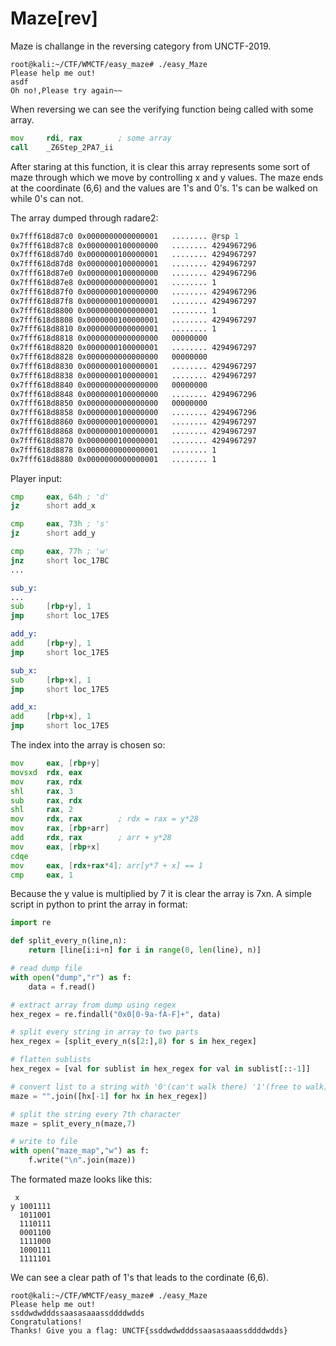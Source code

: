 # Maze[rev]
Maze is challange in the reversing category from UNCTF-2019.
```console
root@kali:~/CTF/WMCTF/easy_maze# ./easy_Maze 
Please help me out!
asdf
Oh no!,Please try again~~
```
When reversing we can see the verifying function being called with some array.
```asm
mov     rdi, rax        ; some array
call    _Z6Step_2PA7_ii
```
After staring at this function, it is clear this array represents 
some sort of maze through which we move by controlling x and y values.
The maze ends at the coordinate (6,6) and the values are 1's and 0's.
1's can be walked on while 0's can not.
                      
The array dumped through radare2:               
```asm
0x7fff618d87c0 0x0000000000000001   ........ @rsp 1
0x7fff618d87c8 0x0000000100000000   ........ 4294967296
0x7fff618d87d0 0x0000000100000001   ........ 4294967297
0x7fff618d87d8 0x0000000100000001   ........ 4294967297
0x7fff618d87e0 0x0000000100000000   ........ 4294967296
0x7fff618d87e8 0x0000000000000001   ........ 1
0x7fff618d87f0 0x0000000100000000   ........ 4294967296
0x7fff618d87f8 0x0000000100000001   ........ 4294967297
0x7fff618d8800 0x0000000000000001   ........ 1
0x7fff618d8808 0x0000000100000001   ........ 4294967297
0x7fff618d8810 0x0000000000000001   ........ 1
0x7fff618d8818 0x0000000000000000   00000000 
0x7fff618d8820 0x0000000100000001   ........ 4294967297
0x7fff618d8828 0x0000000000000000   00000000 
0x7fff618d8830 0x0000000100000001   ........ 4294967297
0x7fff618d8838 0x0000000100000001   ........ 4294967297
0x7fff618d8840 0x0000000000000000   00000000 
0x7fff618d8848 0x0000000100000000   ........ 4294967296
0x7fff618d8850 0x0000000000000000   00000000 
0x7fff618d8858 0x0000000100000000   ........ 4294967296
0x7fff618d8860 0x0000000100000001   ........ 4294967297
0x7fff618d8868 0x0000000100000001   ........ 4294967297
0x7fff618d8870 0x0000000100000001   ........ 4294967297
0x7fff618d8878 0x0000000000000001   ........ 1
0x7fff618d8880 0x0000000000000001   ........ 1
```
Player input:           
```asm
cmp     eax, 64h ; 'd'
jz      short add_x

cmp     eax, 73h ; 's'
jz      short add_y

cmp     eax, 77h ; 'w'
jnz     short loc_17BC
...

sub_y: 
...
sub     [rbp+y], 1
jmp     short loc_17E5

add_y:                               
add     [rbp+y], 1
jmp     short loc_17E5

sub_x:                              
sub     [rbp+x], 1
jmp     short loc_17E5

add_x:                             
add     [rbp+x], 1
jmp     short loc_17E5
```
The index into the array is chosen so:
```asm
mov     eax, [rbp+y]
movsxd  rdx, eax
mov     rax, rdx
shl     rax, 3
sub     rax, rdx
shl     rax, 2
mov     rdx, rax        ; rdx = rax = y*28
mov     rax, [rbp+arr]
add     rdx, rax        ; arr + y*28
mov     eax, [rbp+x]
cdqe
mov     eax, [rdx+rax*4]; arr[y*7 + x] == 1
cmp     eax, 1
```
Because the y value is multiplied by 7 it is clear the array is 7xn.
A simple script in python to print the array in format:
```python
import re

def split_every_n(line,n):
    return [line[i:i+n] for i in range(0, len(line), n)]

# read dump file
with open("dump","r") as f:
    data = f.read()

# extract array from dump using regex
hex_regex = re.findall("0x0[0-9a-fA-F]+", data)

# split every string in array to two parts
hex_regex = [split_every_n(s[2:],8) for s in hex_regex]

# flatten sublists
hex_regex = [val for sublist in hex_regex for val in sublist[::-1]]

# convert list to a string with '0'(can't walk there) '1'(free to walk)
maze = "".join([hx[-1] for hx in hex_regex])

# split the string every 7th character
maze = split_every_n(maze,7)

# write to file
with open("maze_map","w") as f:
    f.write("\n".join(maze))
```

The formated maze looks like this:
```
 x
y 1001111
  1011001
  1110111
  0001100
  1111000
  1000111
  1111101
```

We can see a clear path of 1's that leads to the cordinate (6,6).
```console
root@kali:~/CTF/WMCTF/easy_maze# ./easy_Maze 
Please help me out!
ssddwdwdddssaasasaaassddddwdds
Congratulations!
Thanks! Give you a flag: UNCTF{ssddwdwdddssaasasaaassddddwdds}
```
